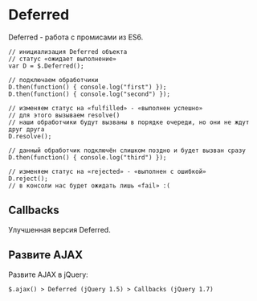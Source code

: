 # Deferred
Deferred - работа с промисами из ES6.

    // инициализация Deferred объекта
    // статус «ожидает выполнение»
    var D = $.Deferred();

    // подключаем обработчики
    D.then(function() { console.log("first") });
    D.then(function() { console.log("second") });

    // изменяем статус на «fulfilled» - «выполнен успешно»
    // для этого вызываем resolve()
    // наши обработчики будут вызваны в порядке очереди, но они не ждут друг друга
    D.resolve();

    // данный обработчик подключён слишком поздно и будет вызван сразу
    D.then(function() { console.log("third") });

    // изменяем статус на «rejected» - «выполнен с ошибкой»
    D.reject();
    // в консоли нас будет ожидать лишь «fail» :(

## Callbacks
Улучшенная версия Deferred.

## Развите AJAX
Развите AJAX в jQuery:
    
    $.ajax() > Deferred (jQuery 1.5) > Callbacks (jQuery 1.7)
